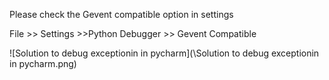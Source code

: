 
Please check the Gevent compatible option in settings

File >> Settings >>Python Debugger >> Gevent Compatible



![Solution to debug exceptionin in pycharm](\Solution to debug exceptionin in pycharm.png)